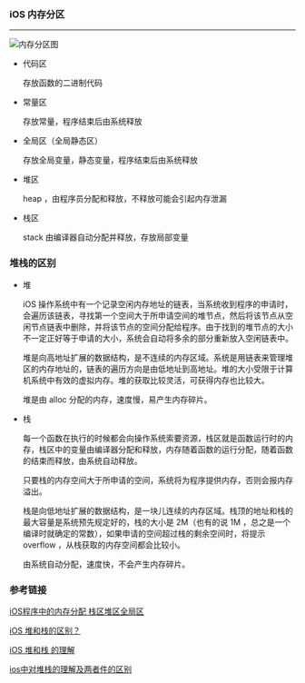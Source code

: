 ### iOS 内存分区

---

![内存分区图](http://upload-images.jianshu.io/upload_images/1232160-0db68b7366e194e3.png?imageMogr2/auto-orient/strip%7CimageView2/2/w/1240)

* 代码区

  存放函数的二进制代码

* 常量区

  存放常量，程序结束后由系统释放

* 全局区（全局静态区）

  存放全局变量，静态变量，程序结束后由系统释放

* 堆区

  heap ，由程序员分配和释放，不释放可能会引起内存泄漏

* 栈区

  stack 由编译器自动分配并释放，存放局部变量

### 堆栈的区别

* 堆

  iOS 操作系统中有一个记录空闲内存地址的链表，当系统收到程序的申请时，会遍历该链表，寻找第一个空间大于所申请空间的堆节点，然后将该节点从空闲节点链表中删除，并将该节点的空间分配给程序。由于找到的堆节点的大小不一定正好等于申请的大小，系统会自动将多余的部分重新放入空闲链表中。

  堆是向高地址扩展的数据结构，是不连续的内存区域。系统是用链表来管理堆区的内存地址的，链表的遍历方向是由低地址到高地址。堆的大小受限于计算机系统中有效的虚拟内存。堆的获取比较灵活，可获得内存也比较大。

  堆是由 alloc 分配的内存，速度慢，易产生内存碎片。

* 栈

  每一个函数在执行的时候都会向操作系统索要资源，栈区就是函数运行时的内存，栈区中的变量由编译器分配和释放，内存随着函数的运行分配，随着函数的结束而释放，由系统自动释放。

  只要栈的内存空间大于所申请的空间，系统将为程序提供内存，否则会报内存溢出。

  栈是向低地址扩展的数据结构，是一块儿连续的内存区域。栈顶的地址和栈的最大容量是系统预先规定好的，栈的大小是 2M（也有的说 1M ，总之是一个编译时就确定的常数），如果申请的空间超过栈的剩余空间时，将提示 overflow ，从栈获取的内存空间都会比较小。

  由系统自动分配，速度快，不会产生内存碎片。

### 参考链接

[iOS程序中的内存分配 栈区堆区全局区](http://www.jianshu.com/p/f3c1b920e8eb)

[iOS 堆和栈的区别？](http://www.jianshu.com/p/c8e1d91dda99)

[iOS 堆和栈 的理解](http://www.cnblogs.com/qiyer/p/5637773.html)

[ios中对堆栈的理解及两者件的区别](http://m.blog.csdn.net/article/details?id=49204779)